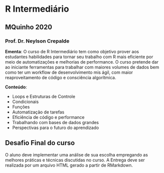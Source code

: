 # R Intermediário

## MQuinho 2020

### Prof. Dr. Neylson Crepalde

**Ementa**: O curso de R Intermediário tem como objetivo prover aos estudantes habilidades
para tornar seu trabalho com R mais eficiente por meio de automatizações e melhorias de
performance. O curso pretende dar ao iniciante ferramentas para trabalhar com maiores volumes de 
dados bem como ter um workflow de desenvolvimento mis ágil, com maior reaproveitamento de código
e consciência algorítmica.

**Conteúdo**:

- Loops e Estruturas de Controle
- Condicionais
- Funções
- Automatização de tarefas
- Eficiência de código e performance
- Trabalhando com bases de dados grandes
- Perspectivas para o futuro do aprendizado

## Desafio Final do curso

O aluno deve implementar uma análise de sua escolha empregando as melhores práticas e técnicas discutidas no curso. A Entrega deve ser realizada por um arquivo HTML gerado a partir de RMarkdown.
